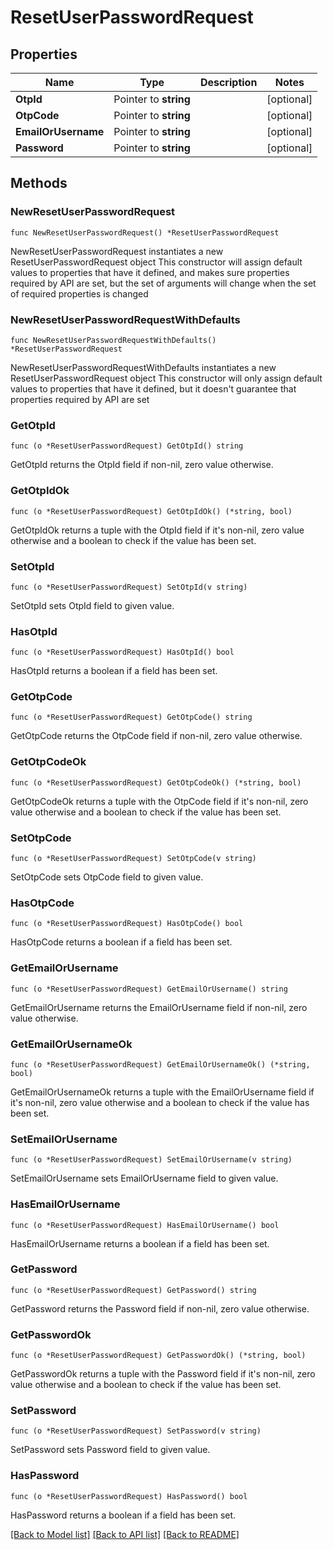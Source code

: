 # ResetUserPasswordRequest

## Properties

Name | Type | Description | Notes
------------ | ------------- | ------------- | -------------
**OtpId** | Pointer to **string** |  | [optional] 
**OtpCode** | Pointer to **string** |  | [optional] 
**EmailOrUsername** | Pointer to **string** |  | [optional] 
**Password** | Pointer to **string** |  | [optional] 

## Methods

### NewResetUserPasswordRequest

`func NewResetUserPasswordRequest() *ResetUserPasswordRequest`

NewResetUserPasswordRequest instantiates a new ResetUserPasswordRequest object
This constructor will assign default values to properties that have it defined,
and makes sure properties required by API are set, but the set of arguments
will change when the set of required properties is changed

### NewResetUserPasswordRequestWithDefaults

`func NewResetUserPasswordRequestWithDefaults() *ResetUserPasswordRequest`

NewResetUserPasswordRequestWithDefaults instantiates a new ResetUserPasswordRequest object
This constructor will only assign default values to properties that have it defined,
but it doesn't guarantee that properties required by API are set

### GetOtpId

`func (o *ResetUserPasswordRequest) GetOtpId() string`

GetOtpId returns the OtpId field if non-nil, zero value otherwise.

### GetOtpIdOk

`func (o *ResetUserPasswordRequest) GetOtpIdOk() (*string, bool)`

GetOtpIdOk returns a tuple with the OtpId field if it's non-nil, zero value otherwise
and a boolean to check if the value has been set.

### SetOtpId

`func (o *ResetUserPasswordRequest) SetOtpId(v string)`

SetOtpId sets OtpId field to given value.

### HasOtpId

`func (o *ResetUserPasswordRequest) HasOtpId() bool`

HasOtpId returns a boolean if a field has been set.

### GetOtpCode

`func (o *ResetUserPasswordRequest) GetOtpCode() string`

GetOtpCode returns the OtpCode field if non-nil, zero value otherwise.

### GetOtpCodeOk

`func (o *ResetUserPasswordRequest) GetOtpCodeOk() (*string, bool)`

GetOtpCodeOk returns a tuple with the OtpCode field if it's non-nil, zero value otherwise
and a boolean to check if the value has been set.

### SetOtpCode

`func (o *ResetUserPasswordRequest) SetOtpCode(v string)`

SetOtpCode sets OtpCode field to given value.

### HasOtpCode

`func (o *ResetUserPasswordRequest) HasOtpCode() bool`

HasOtpCode returns a boolean if a field has been set.

### GetEmailOrUsername

`func (o *ResetUserPasswordRequest) GetEmailOrUsername() string`

GetEmailOrUsername returns the EmailOrUsername field if non-nil, zero value otherwise.

### GetEmailOrUsernameOk

`func (o *ResetUserPasswordRequest) GetEmailOrUsernameOk() (*string, bool)`

GetEmailOrUsernameOk returns a tuple with the EmailOrUsername field if it's non-nil, zero value otherwise
and a boolean to check if the value has been set.

### SetEmailOrUsername

`func (o *ResetUserPasswordRequest) SetEmailOrUsername(v string)`

SetEmailOrUsername sets EmailOrUsername field to given value.

### HasEmailOrUsername

`func (o *ResetUserPasswordRequest) HasEmailOrUsername() bool`

HasEmailOrUsername returns a boolean if a field has been set.

### GetPassword

`func (o *ResetUserPasswordRequest) GetPassword() string`

GetPassword returns the Password field if non-nil, zero value otherwise.

### GetPasswordOk

`func (o *ResetUserPasswordRequest) GetPasswordOk() (*string, bool)`

GetPasswordOk returns a tuple with the Password field if it's non-nil, zero value otherwise
and a boolean to check if the value has been set.

### SetPassword

`func (o *ResetUserPasswordRequest) SetPassword(v string)`

SetPassword sets Password field to given value.

### HasPassword

`func (o *ResetUserPasswordRequest) HasPassword() bool`

HasPassword returns a boolean if a field has been set.


[[Back to Model list]](../README.md#documentation-for-models) [[Back to API list]](../README.md#documentation-for-api-endpoints) [[Back to README]](../README.md)


